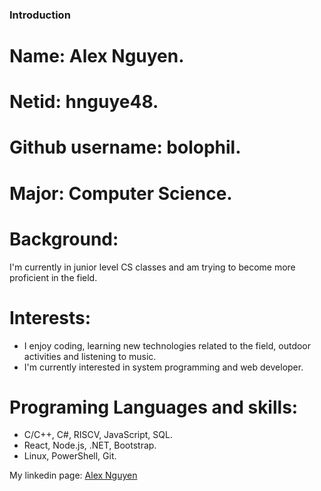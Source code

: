 ### Introduction

# Name: Alex Nguyen.

# Netid: hnguye48.

# Github username: bolophil.

# Major: Computer Science.

# Background:
I'm currently in junior level CS classes and am trying to become more proficient in the field.

# Interests:
* I enjoy coding, learning new technologies related to the field, outdoor activities and listening to music.
* I'm currently interested in system programming and web developer.
# Programing Languages and skills:
* C/C++, C#, RISCV, JavaScript, SQL. 
* React, Node.js, .NET, Bootstrap.
* Linux, PowerShell, Git.

My linkedin page: [Alex Nguyen](https://www.linkedin.com/in/alex-nguyen-788844236/)
